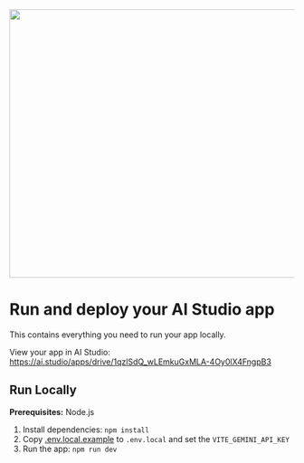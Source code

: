 <div align="center">
<img width="1200" height="475" alt="GHBanner" src="https://github.com/user-attachments/assets/0aa67016-6eaf-458a-adb2-6e31a0763ed6" />
</div>

# Run and deploy your AI Studio app

This contains everything you need to run your app locally.

View your app in AI Studio: https://ai.studio/apps/drive/1qzlSdQ_wLEmkuGxMLA-4Oy0lX4FngpB3

## Run Locally

**Prerequisites:**  Node.js


1. Install dependencies:
   `npm install`
2. Copy [.env.local.example](.env.local.example) to `.env.local` and set the `VITE_GEMINI_API_KEY`
3. Run the app:
   `npm run dev`
